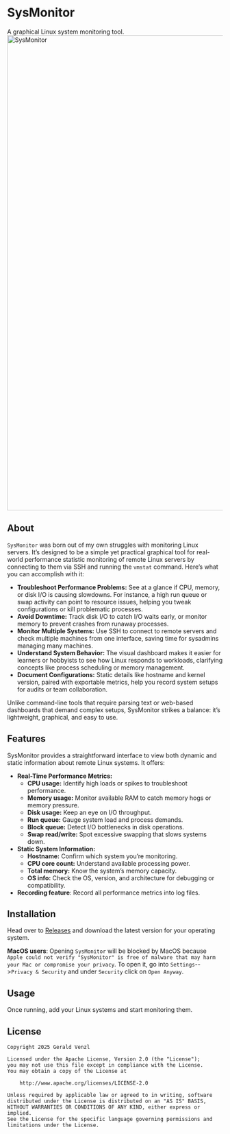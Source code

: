 # SysMonitor
A graphical Linux system monitoring tool.
<img width="1108" alt="SysMonitor" src="https://github.com/user-attachments/assets/b54c7bc5-b1a1-4a96-9d1d-04193a05a76d" />

## About

`SysMonitor` was born out of my own struggles with monitoring Linux servers.
It’s designed to be a simple yet practical graphical tool for real-world performance statistic monitoring of remote Linux servers by connecting
to them via SSH and running the `vmstat` command. Here’s what you can accomplish with it:

* **Troubleshoot Performance Problems:** See at a glance if CPU, memory, or disk I/O is causing slowdowns. For instance, a high run queue or swap activity can point to resource issues, helping you tweak configurations or kill problematic processes.
* **Avoid Downtime:** Track disk I/O to catch I/O waits early, or monitor memory to prevent crashes from runaway processes.
* **Monitor Multiple Systems:** Use SSH to connect to remote servers and check multiple machines from one interface, saving time for sysadmins managing many machines.
* **Understand System Behavior:** The visual dashboard makes it easier for learners or hobbyists to see how Linux responds to workloads, clarifying concepts like process scheduling or memory management.
* **Document Configurations:** Static details like hostname and kernel version, paired with exportable metrics, help you record system setups for audits or team collaboration.

Unlike command-line tools that require parsing text or web-based dashboards that demand complex setups, SysMonitor strikes a balance:
it’s lightweight, graphical, and easy to use.

## Features

SysMonitor provides a straightforward interface to view both dynamic and static information about remote Linux systems. It offers:

* **Real-Time Performance Metrics:**
  * **CPU usage:** Identify high loads or spikes to troubleshoot performance.
  * **Memory usage:** Monitor available RAM to catch memory hogs or memory pressure.
  * **Disk usage:** Keep an eye on I/O throughput.
  * **Run queue:** Gauge system load and process demands.
  * **Block queue:** Detect I/O bottlenecks in disk operations.
  * **Swap read/write:** Spot excessive swapping that slows systems down.
* **Static System Information:**
  * **Hostname:** Confirm which system you’re monitoring.
  * **CPU core count:** Understand available processing power.
  * **Total memory:** Know the system’s memory capacity.
  * **OS info:** Check the OS, version, and architecture for debugging or compatibility.
* **Recording feature**: Record all performance metrics into log files.

## Installation

Head over to [Releases](https://github.com/gvenzl/sysmonitor/releases) and download the latest version for your operating system.

**MacOS users**: Opening `SysMonitor` will be blocked by MacOS because `Apple could not verify "SysMonitor" is free of malware that may harm your Mac or compromise your privacy`.
To open it, go into `Settings`-->`Privacy & Security` and under `Security` click on `Open Anyway`.

## Usage

Once running, add your Linux systems and start monitoring them.

## License

	Copyright 2025 Gerald Venzl

	Licensed under the Apache License, Version 2.0 (the "License");
	you may not use this file except in compliance with the License.
	You may obtain a copy of the License at

	    http://www.apache.org/licenses/LICENSE-2.0

	Unless required by applicable law or agreed to in writing, software
	distributed under the License is distributed on an "AS IS" BASIS,
	WITHOUT WARRANTIES OR CONDITIONS OF ANY KIND, either express or implied.
	See the License for the specific language governing permissions and
	limitations under the License.

